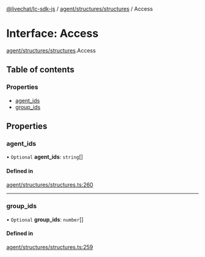 [@livechat/lc-sdk-js](../README.md) / [agent/structures/structures](../modules/agent_structures_structures.md) / Access

# Interface: Access

[agent/structures/structures](../modules/agent_structures_structures.md).Access

## Table of contents

### Properties

- [agent\_ids](agent_structures_structures.Access.md#agent_ids)
- [group\_ids](agent_structures_structures.Access.md#group_ids)

## Properties

### agent\_ids

• `Optional` **agent\_ids**: `string`[]

#### Defined in

[agent/structures/structures.ts:260](https://github.com/livechat/lc-sdk-js/blob/25e113d/src/agent/structures/structures.ts#L260)

___

### group\_ids

• `Optional` **group\_ids**: `number`[]

#### Defined in

[agent/structures/structures.ts:259](https://github.com/livechat/lc-sdk-js/blob/25e113d/src/agent/structures/structures.ts#L259)
